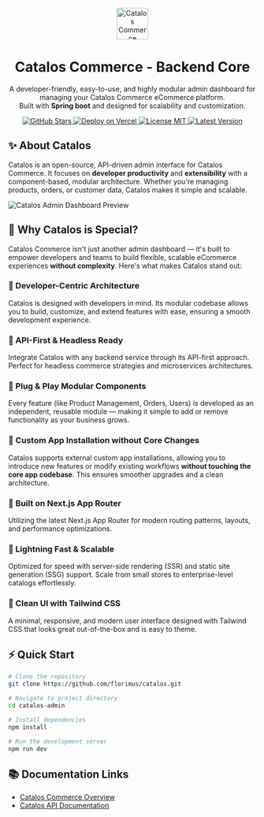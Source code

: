 <p align="center">
  <img src="https://i.ibb.co/4ZC8vttV/temp-Image-YTse-SL-1.png" alt="Catalos Commerce" width="64"/>
</p>

<h1 align="center">Catalos Commerce - Backend Core</h1>

<p align="center">
  A developer-friendly, easy-to-use, and highly modular admin dashboard for managing your Catalos Commerce eCommerce platform.<br/>
  Built with <b>Spring boot</b> and designed for scalability and customization.
</p>

<p align="center">
  <a href="https://github.com/florimus/catalos/stargazers">
    <img src="https://img.shields.io/github/stars/florimus/catalos" alt="GitHub Stars"/>
  </a>
  <a href="https://vercel.com/">
    <img src="https://img.shields.io/badge/Deployed%20on-Vercel-black?logo=vercel" alt="Deploy on Vercel"/>
  </a>
  <a href="https://opensource.org/licenses/MIT">
    <img src="https://img.shields.io/badge/License-MIT-yellow.svg" alt="License MIT"/>
  </a>
  <a href="https://github.com/florimus/catalos/releases">
  <img src="https://img.shields.io/github/v/release/florimus/catalos" alt="Latest Version"/>
</a>
</p>

## ✨ About Catalos

Catalos is an open-source, API-driven admin interface for Catalos Commerce. It focuses on **developer productivity** and **extensibility** with a component-based, modular architecture. Whether you're managing products, orders, or customer data, Catalos makes it simple and scalable.

![Catalos Admin Dashboard Preview](https://i.ibb.co/dwq1bRZr/Screenshot-2025-07-26-at-3-17-24-PM.png)

## 🌟 Why Catalos is Special?

Catalos Commerce isn't just another admin dashboard — it's built to empower developers and teams to build flexible, scalable eCommerce experiences **without complexity**. Here's what makes Catalos stand out:

### 🔹 Developer-Centric Architecture
Catalos is designed with developers in mind. Its modular codebase allows you to build, customize, and extend features with ease, ensuring a smooth development experience.

### 🔹 API-First & Headless Ready
Integrate Catalos with any backend service through its API-first approach. Perfect for headless commerce strategies and microservices architectures.

### 🔹 Plug & Play Modular Components
Every feature (like Product Management, Orders, Users) is developed as an independent, reusable module — making it simple to add or remove functionality as your business grows.

### 🔹 Custom App Installation without Core Changes
Catalos supports external custom app installations, allowing you to introduce new features or modify existing workflows **without touching the core app codebase**. This ensures smoother upgrades and a clean architecture.

### 🔹 Built on Next.js App Router
Utilizing the latest Next.js App Router for modern routing patterns, layouts, and performance optimizations.

### 🔹 Lightning Fast & Scalable
Optimized for speed with server-side rendering (SSR) and static site generation (SSG) support. Scale from small stores to enterprise-level catalogs effortlessly.

### 🔹 Clean UI with Tailwind CSS
A minimal, responsive, and modern user interface designed with Tailwind CSS that looks great out-of-the-box and is easy to theme.

## ⚡ Quick Start

```bash
# Clone the repository
git clone https://github.com/florimus/catalos.git

# Navigate to project directory
cd catalos-admin

# Install dependencies
npm install

# Run the development server
npm run dev
```

## 📚 Documentation Links

- [Catalos Commerce Overview](https://github.com/yourusername/catalos-commerce)
- [Catalos API Documentation](https://github.com/yourusername/catalos-api-docs)

